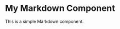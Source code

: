 <!-- src/components/MyMarkdown.md -->
# My Markdown Component

This is a simple Markdown component.
